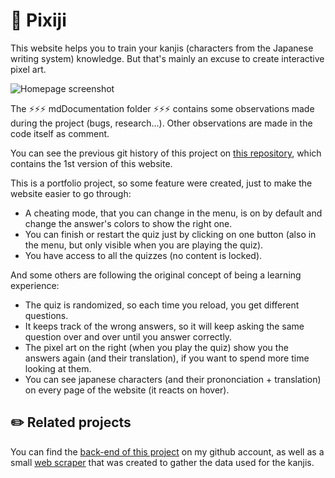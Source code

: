# 🌸 Pixiji

This website helps you to train your kanjis (characters from the Japanese writing system) knowledge. But that's mainly an excuse to create interactive pixel art.

![Homepage screenshot](https://user-images.githubusercontent.com/24965333/116855558-e27d4900-abf9-11eb-85e8-5defb196eb01.png)

The ⚡⚡⚡ mdDocumentation folder ⚡⚡⚡ contains some observations made during the project (bugs, research...). Other observations are made in the code itself as comment.

You can see the previous git history of this project on [this repository](https://github.com/ludivineConstanti/Pixiji), which contains the 1st version of this website.

This is a portfolio project, so some feature were created, just to make the website easier to go through:

- A cheating mode, that you can change in the menu, is on by default and change the answer's colors to show the right one.
- You can finish or restart the quiz just by clicking on one button (also in the menu, but only visible when you are playing the quiz).
- You have access to all the quizzes (no content is locked).

And some others are following the original concept of being a learning experience:

- The quiz is randomized, so each time you reload, you get different questions.
- It keeps track of the wrong answers, so it will keep asking the same question over and over until you answer correctly.
- The pixel art on the right (when you play the quiz) show you the answers again (and their translation), if you want to spend more time looking at them.
- You can see japanese characters (and their prononciation + translation) on every page of the website (it reacts on hover).

## ✏️ Related projects

You can find the [back-end of this project](https://github.com/ludivineConstanti/pixiji-data) on my github account, as well as a small [web scraper](https://github.com/ludivineConstanti/pixiji-web-scraper) that was created to gather the data used for the kanjis.
